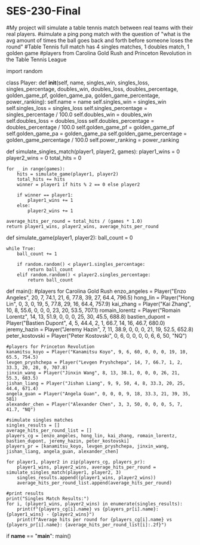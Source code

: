 # SES-230-Final
#My project will simulate a table tennis match between real teams with their real players.
#simulate a ping pong match with the question of "what is the avg amount of times the ball goes back and forth before someone loses the round"
#Table Tennis full match has 4 singles matches, 1 doubles match, 1 golden game
#players from Carolina Gold Rush and Princeton Revolution in the Table Tennis League

import random

class Player:
    def __init__(self, name, singles_win, singles_loss, singles_percentage,
                 doubles_win, doubles_loss, doubles_percentage,
                 golden_game_pf, golden_game_pa, golden_game_percentage, power_ranking):
        self.name = name
        self.singles_win = singles_win
        self.singles_loss = singles_loss
        self.singles_percentage = singles_percentage / 100.0
        self.doubles_win = doubles_win
        self.doubles_loss = doubles_loss
        self.doubles_percentage = doubles_percentage / 100.0
        self.golden_game_pf = golden_game_pf
        self.golden_game_pa = golden_game_pa
        self.golden_game_percentage = golden_game_percentage / 100.0
        self.power_ranking = power_ranking

def simulate_singles_match(player1, player2, games):
    player1_wins = 0
    player2_wins = 0
    total_hits = 0

    for _ in range(games):
        hits = simulate_game(player1, player2)
        total_hits += hits
        winner = player1 if hits % 2 == 0 else player2

        if winner == player1:
            player1_wins += 1
        else:
            player2_wins += 1

    average_hits_per_round = total_hits / (games * 1.0)
    return player1_wins, player2_wins, average_hits_per_round

def simulate_game(player1, player2):
    ball_count = 0

    while True:
        ball_count += 1

        if random.random() < player1.singles_percentage:
            return ball_count
        elif random.random() < player2.singles_percentage:
            return ball_count

def main():
    #players for Carolina Gold Rush
    enzo_angeles = Player("Enzo Angeles", 20, 7, 74.1, 21, 6, 77.8, 39, 27, 64.4, 796.5)
    hong_lin = Player("Hong Lin", 0, 3, 0, 19, 5, 77.8, 29, 16, 64.4, 757.9)
    kai_zhang = Player("Kai Zhang", 10, 8, 55.6, 0, 0, 0, 23, 20, 53.5, 707.1)
    romain_lorentz = Player("Romain Lorentz", 14, 13, 51.9, 0, 0, 0, 25, 30, 45.5, 688.8)
    bastien_dupont = Player("Bastien Dupont", 4, 5, 44.4, 2, 1, 66.7, 14, 16, 46.7, 680.0)
    jeremy_hazin = Player("Jeremy Hazin", 7, 11, 38.9, 0, 0, 0, 21, 19, 52.5, 652.8)
    peter_kostovski = Player("Peter Kostovski", 0, 6, 0, 0, 0, 0, 6, 6, 50, "NQ")

    #players for Princeton Revolution
    kanamitsu_koyo = Player("Kanamitsu Koyo", 9, 6, 60, 0, 0, 0, 19, 10, 65.5, 754.5)
    levgen_pryshchepa = Player("Levgen Pryshchepa", 14, 7, 66.7, 1, 2, 33.3, 20, 28, 0, 707.8)
    jinxin_wang = Player("Jinxin Wang", 8, 13, 38.1, 0, 0, 0, 26, 21, 55.3, 683.5)
    jishan_liang = Player("Jishan Liang", 9, 9, 50, 4, 8, 33.3, 20, 25, 44.4, 671.4)
    angela_guan = Player("Angela Guan", 0, 0, 0, 9, 18, 33.3, 21, 39, 35, 581)
    alexander_chen = Player("Alexander Chen", 3, 3, 50, 0, 0, 0, 5, 7, 41.7, "NQ")

    #simulate singles matches
    singles_results = []
    average_hits_per_round_list = []
    players_cg = [enzo_angeles, hong_lin, kai_zhang, romain_lorentz, bastien_dupont, jeremy_hazin, peter_kostovski]
    players_pr = [kanamitsu_koyo, levgen_pryshchepa, jinxin_wang, jishan_liang, angela_guan, alexander_chen]

    for player1, player2 in zip(players_cg, players_pr):
        player1_wins, player2_wins, average_hits_per_round = simulate_singles_match(player1, player2, 3)
        singles_results.append((player1_wins, player2_wins))
        average_hits_per_round_list.append(average_hits_per_round)

    #print results
    print("Singles Match Results:")
    for i, (player1_wins, player2_wins) in enumerate(singles_results):
        print(f"{players_cg[i].name} vs {players_pr[i].name}: {player1_wins} - {player2_wins}")
        print(f"Average hits per round for {players_cg[i].name} vs {players_pr[i].name}: {average_hits_per_round_list[i]:.2f}")

if __name__ == "__main__":
    main()
